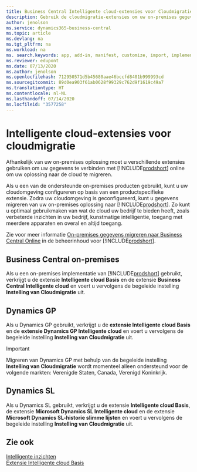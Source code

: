 ```yaml
---
title: Business Central Intelligente cloud-extensies voor Cloudmigratie | Microsoft Docs
description: Gebruik de cloudmigratie-extensies om uw on-premises gegevens naar Business Central online te migreren. Deze extensies verplaatsen uw on-premises gegevens naar de cloud, zodat u Business Central online kunt gebruiken met uw bestaande gegevens.
author: jenolson
ms.service: dynamics365-business-central
ms.topic: article
ms.devlang: na
ms.tgt_pltfrm: na
ms.workload: na
ms. search.keywords: app, add-in, manifest, customize, import, implement
ms.reviewer: edupont
ms.date: 07/13/2020
ms.author: jenolson
ms.openlocfilehash: 712950571d5b45680aae46bccfd8401b999993cd
ms.sourcegitcommit: 89d0ea903f61ab0628f99329c762d9f1619c49a7
ms.translationtype: HT
ms.contentlocale: nl-NL
ms.lasthandoff: 07/14/2020
ms.locfileid: "3577258"
---
```

# <a name="intelligent-cloud-extensions-for-cloud-migration"></a>Intelligente cloud-extensies voor cloudmigratie

Afhankelijk van uw on-premises oplossing moet u verschillende extensies gebruiken om uw gegevens te verbinden met [!INCLUDE[prodshort](includes/prodshort.md)] online om uw oplossing naar de cloud te migreren.  

Als u een van de ondersteunde on-premises producten gebruikt, kunt u uw cloudomgeving configureren op basis van een productspecifieke extensie. Zodra uw cloudomgeving is geconfigureerd, kunt u gegevens migreren van uw on-premises oplossing naar [!INCLUDE[prodshort](includes/prodshort.md)]. Zo kunt u optimaal gebruikmaken van wat de cloud uw bedrijf te bieden heeft, zoals verbeterde inzichten in uw bedrijf, kunstmatige intelligentie, toegang met meerdere apparaten en overal en altijd toegang.  

Zie voor meer informatie [On-premises gegevens migreren naar Business Central Online](/dynamics365/business-central/dev-itpro/administration/migrate-data) in de beheerinhoud voor [!INCLUDE[prodshort](includes/prodshort.md)].  

## <a name="business-central-on-premises"></a>Business Central on-premises

Als u een on-premises implementatie van [!INCLUDE[prodshort](includes/prodshort.md)] gebruikt, verkrijgt u de extensie **Intelligente cloud Basis** en de extensie **Business Central Intelligente cloud** en voert u vervolgens de begeleide instelling **Instelling van Cloudmigratie** uit.  

## <a name="dynamics-gp"></a>Dynamics GP

Als u Dynamics GP gebruikt, verkrijgt u de **extensie Intelligente cloud Basis** en de **extensie Dynamics GP Intelligente cloud** en voert u vervolgens de begeleide instelling **Instelling van Cloudmigratie** uit.  

> [!IMPORTANT]
> Migreren van Dynamics GP met behulp van de begeleide instelling **Instelling van Cloudmigratie** wordt momenteel alleen ondersteund voor de volgende markten: Verenigde Staten, Canada, Verenigd Koninkrijk.

## <a name="dynamics-sl"></a>Dynamics SL

Als u Dynamics SL gebruikt, verkrijgt u de extensie **Intelligente cloud Basis**, de extensie **Microsoft Dynamics SL Intelligente cloud** en de extensie **Microsoft Dynamics SL-historie slimme lijsten** en voert u vervolgens de begeleide instelling **Instelling van Cloudmigratie** uit.  

## <a name="see-also"></a>Zie ook

[Intelligente inzichten](about-intelligent-cloud.md)  
[Extensie Intelligente cloud Basis](ui-extensions-intelligent-cloud.md)  

